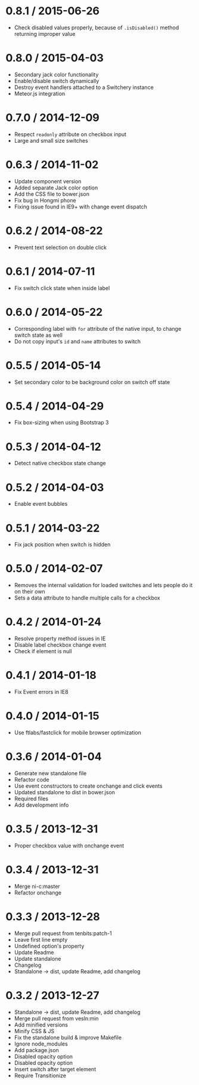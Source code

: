 0.8.1 / 2015-06-26
==================

* Check disabled values properly, because of `.isDisabled()` method returning improper value

0.8.0 / 2015-04-03
==================

* Secondary jack color functionality
* Enable/disable switch dynamically
* Destroy event handlers attached to a Switchery instance
* Meteor.js integration

0.7.0 / 2014-12-09
==================

* Respect `readonly` attribute on checkbox input
* Large and small size switches

0.6.3 / 2014-11-02
==================

* Update component version
* Added separate Jack color option
* Add the CSS file to bower.json
* Fix bug in Hongmi phone
* Fixing issue found in IE9+ with change event dispatch

0.6.2 / 2014-08-22
==================

* Prevent text selection on double click

0.6.1 / 2014-07-11
==================

* Fix switch click state when inside label

0.6.0 / 2014-05-22
==================

* Corresponding label with `for` attribute of the native input, to change switch state as well
* Do not copy input's `id` and `name` attributes to switch

0.5.5 / 2014-05-14
==================

* Set secondary color to be background color on switch off state

0.5.4 / 2014-04-29
==================

* Fix box-sizing when using Bootstrap 3

0.5.3 / 2014-04-12
==================

* Detect native checkbox state change

0.5.2 / 2014-04-03
==================

* Enable event bubbles

0.5.1 / 2014-03-22
==================

* Fix jack position when switch is hidden

0.5.0 / 2014-02-07
==================

* Removes the internal validation for loaded switches and lets people do it on their own
* Sets a data attribute to handle multiple calls for a checkbox

0.4.2 / 2014-01-24
==================

* Resolve property method issues in IE
* Disable label checkbox change event
* Check if element is null

0.4.1 / 2014-01-18
==================

* Fix Event errors in IE8

0.4.0 / 2014-01-15
==================

* Use ftlabs/fastclick for mobile browser optimization

0.3.6 / 2014-01-04
==================

* Generate new standalone file
* Refactor code
* Use event constructors to create onchange and click events
* Updated standalone to dist in bower.json
* Required files
* Add development info

0.3.5 / 2013-12-31
==================

* Proper checkbox value with onchange event

0.3.4 / 2013-12-31
==================

* Merge ni-c:master
* Refactor onchange

0.3.3 / 2013-12-28
==================

* Merge pull request from tenbits:patch-1
* Leave first line empty
* Undefined option's property
* Update Readme
* Update standalone
* Changelog
* Standalone -> dist, update Readme, add changelog

0.3.2 / 2013-12-27
==================

* Standalone -> dist, update Readme, add changelog
* Merge pull request from vesln:min
* Add minified versions
* Minify CSS & JS
* Fix the standalone build & improve Makefile
* Ignore node_modules
* Add package.json
* Disabled opacity option
* Disabled opacity option
* Insert switch after target element
* Require Transitionize
